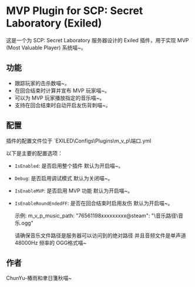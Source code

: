 # MVP Plugin for SCP: Secret Laboratory (Exiled)

这是一个为 SCP: Secret Laboratory 服务器设计的 Exiled 插件，用于实现 MVP (Most Valuable Player) 系统喵~。

## 功能

*   跟踪玩家的击杀数喵~。
*   在回合结束时计算并宣布 MVP 玩家喵~。
*   可以为 MVP 玩家播放指定的音乐喵~。
*   支持在回合结束时自动开启友伤背刺喵~。

## 配置

插件的配置文件位于 `EXILED\Configs\Plugins\m_v_p\端口.yml 

以下是主要的配置选项：

*   `IsEnabled`: 是否启用整个插件 默认为开启喵~。
*   `Debug`: 是否启用调试模式 默认为关闭喵~。
*   `IsEnableMVP`: 是否启用 MVP 功能 默认为开启喵~。
*   `IsEnableRoundEndedFF`: 是否在回合结束时启用友伤 默认为开启喵~。

    示例:
    m_v_p_music_path:
      "76561198xxxxxxxxx@steam": "\音乐路径\音乐.ogg"

    请确保音乐文件路径是服务器可以访问到的绝对路径 并且音频文件是单声道 48000Hz 频率的 OGG格式喵~

## 作者

ChunYu-椿雨和聿日箋秋喵~
